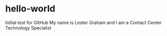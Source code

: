 # hello-world
Initial test for GitHub
My name is Lester Graham and I am a Contact Center Technology Specialist
